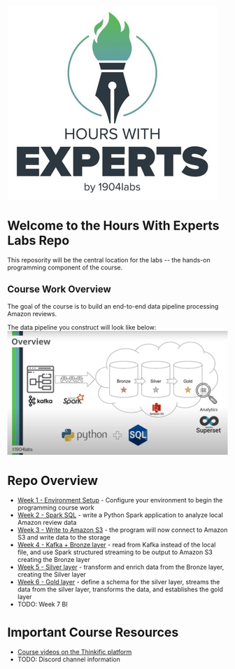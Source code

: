
![Hours with Experts logo](resources/images/hwe_logo_480x444.jfif)

# Welcome to the Hours With Experts Labs Repo
This reposority will be the central location for the labs -- the hands-on programming component of the course.

## Course Work Overview

The goal of the course is to build an end-to-end data pipeline processing Amazon reviews.

The data pipeline you construct will look like below:
![Hours with Experts logo](resources/images/hwe_data_pipeline_overview_1200x675.jpg)

# Repo Overview

- [Week 1 - Environment Setup](week1_welcome/README.md) - Configure your environment to begin the programming course work
- [Week 2 - Spark SQL](week2_sql/README.md) - write a Python Spark application to analyze local Amazon review data
- [Week 3 - Write to Amazon S3](week3_python/README.md) - the program will now connect to Amazon S3 and write data to the storage
- [Week 4 - Kafka + Bronze layer](week4_kafka_bronze/README.md) - read from Kafka instead of the local file, and use Spark structured streaming to be output to Amazon S3 creating the Bronze layer
- [Week 5 - Silver layer](week5_silver/README.md) - transform and enrich data from the Bronze layer, creating the Silver layer
- [Week 6 - Gold layer](week6_gold/README.md) - define a schema for the silver layer, streams the data from the silver layer, transforms the data, and establishes the gold layer
- TODO: Week 7 BI

# Important Course Resources
- [Course videos on the Thinkific platform](https://hours-school-d024.thinkific.com/courses/hours-with-experts)
- TODO: Discord channel information
